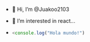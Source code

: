 - 👋 Hi, I’m @Juakoo2103
- 👀 I’m interested in react...

- ```js
  <console.log("Hola mundo!")

  ```
<!---
Juakoo2103/Juakoo2103 is a ✨ special ✨ repository because its `README.md` (this file) appears on your GitHub profile.
You can click the Preview link to take a look at your changes.
--->
